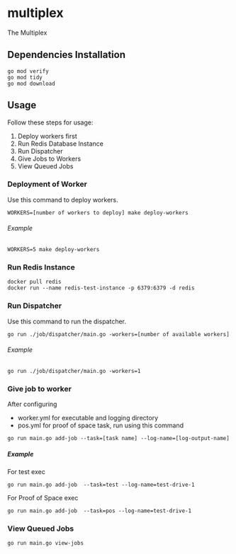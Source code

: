# multiplex
The Multiplex

## Dependencies Installation
```
go mod verify 
go mod tidy
go mod download
```

## Usage 
Follow these steps for usage:
1. Deploy workers first
2. Run Redis Database Instance
3. Run Dispatcher
4. Give Jobs to Workers
5. View Queued Jobs

### Deployment of Worker
Use this command to deploy workers.
```
WORKERS=[number of workers to deploy] make deploy-workers
```
###### Example
```
WORKERS=5 make deploy-workers
```

### Run Redis Instance
```
docker pull redis
docker run --name redis-test-instance -p 6379:6379 -d redis
```

### Run Dispatcher
Use this command to run the dispatcher.
```
go run ./job/dispatcher/main.go -workers=[number of available workers]
```
###### Example
```
go run ./job/dispatcher/main.go -workers=1
```

### Give job to worker
After configuring 
- worker.yml for executable and logging directory
- pos.yml for proof of space task, run using this command
```
go run main.go add-job --task=[task name] --log-name=[log-output-name]
```
##### Example
For test exec
```
go run main.go add-job  --task=test --log-name=test-drive-1 
```

For Proof of Space exec
```
go run main.go add-job  --task=pos --log-name=test-drive-1 
```

### View Queued Jobs
```
go run main.go view-jobs
```